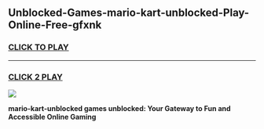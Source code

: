 
## Unblocked-Games-mario-kart-unblocked-Play-Online-Free-gfxnk
<h3>
<a href="https://premium76.site?title=mario-kart-unblocked&ref=26A">CLICK TO PLAY</a></h3>
<hr>

<h3>
<a href="https://premium76.site?title=mario-kart-unblocked&ref=26A">CLICK 2 PLAY</a>
  
</h3>

<a href="https://premium76.site?title=mario-kart-unblocked&ref=26A"><img src="https://clearcache.store/games.png"></a>


**mario-kart-unblocked games unblocked: Your Gateway to Fun and Accessible Online Gaming**
